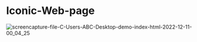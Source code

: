 # Iconic-Web-page

![screencapture-file-C-Users-ABC-Desktop-demo-index-html-2022-12-11-00_04_25](https://user-images.githubusercontent.com/119997675/206870242-d7d60a8b-bc32-433e-a978-0a23c90f492f.png)
